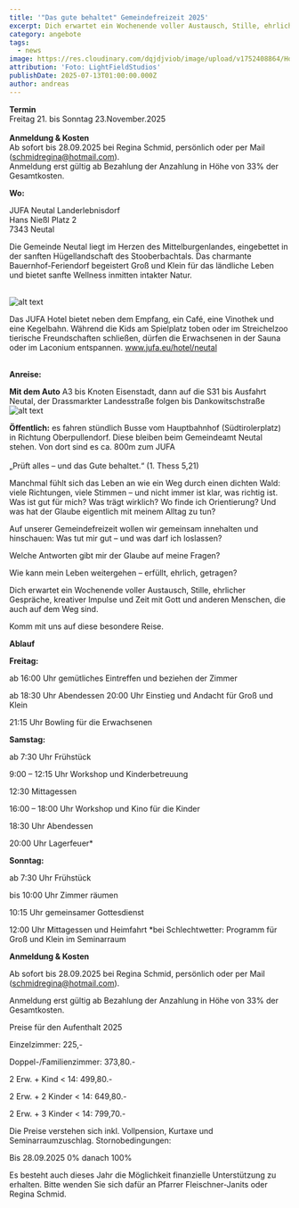 ```yaml
---
title: '"Das gute behaltet" Gemeindefreizeit 2025' 
excerpt: Dich erwartet ein Wochenende voller Austausch, Stille, ehrlicher Gespräche, kreativer Impulse und Zeit mit Gott und anderen Menschen, die auch auf dem Weg sind. <br/>Komm mit uns auf diese besondere Reise. <br/>Wann 21. bis 23.11.2025 <br/><a class="text-muted underline  font-medium" href="/news/gemeindefreizeit2025">Zur Anmeldung</a>.
category: angebote
tags:
  - news
image: https://res.cloudinary.com/dqjdjviob/image/upload/v1752408864/Homepage/News/gemeindefreizeit_zpqjrr.jpg
attribution: 'Foto: LightFieldStudios'
publishDate: 2025-07-13T01:00:00.000Z
author: andreas
---
```

<b>Termin</b><br/>
Freitag 21. bis Sonntag 23.November.2025<br/><br/>
<b>Anmeldung & Kosten</b><br/>
Ab sofort bis 28.09.2025 bei Regina
Schmid, persönlich oder per Mail
(schmidregina@hotmail.com).<br/>
Anmeldung erst gültig ab Bezahlung
der Anzahlung in Höhe von 33% der
Gesamtkosten.<br/>

**Wo:**

JUFA Neutal Landerlebnisdorf<br/>
Hans Nießl Platz 2<br/>
7343 Neutal<br/>

Die Gemeinde Neutal liegt im Herzen des
Mittelburgenlandes, eingebettet in der
sanften Hügellandschaft des
Stooberbachtals. Das charmante
Bauernhof-Feriendorf begeistert Groß
und Klein für das ländliche Leben und
bietet sanfte Wellness inmitten intakter
Natur.
<br/><br/>

![alt text](https://res.cloudinary.com/dqjdjviob/image/upload/v1752436868/Homepage/News/jufa_h6pjzu.png)

Das JUFA Hotel bietet neben dem
Empfang, ein Café, eine Vinothek und
eine Kegelbahn. Während die Kids am
Spielplatz toben oder im Streichelzoo
tierische Freundschaften schließen,
dürfen die Erwachsenen in der Sauna
oder im Laconium entspannen.
www.jufa.eu/hotel/neutal
<br/><br/>

**Anreise:** 

**Mit dem Auto**
A3 bis Knoten Eisenstadt, dann auf die S31
bis Ausfahrt Neutal, der Drassmarkter
Landesstraße folgen bis Dankowitschstraße<br/>
![alt text](https://res.cloudinary.com/dqjdjviob/image/upload/v1752436987/Homepage/News/jufaan_g1yjhf.png)

**Öffentlich:**
es fahren stündlich Busse vom
Hauptbahnhof (Südtirolerplatz) in Richtung
Oberpullendorf. Diese bleiben beim
Gemeindeamt Neutal stehen. Von dort sind
es ca. 800m zum JUFA
<br/><br/>
„Prüft alles – und das Gute
behaltet.“ (1. Thess 5,21)

Manchmal fühlt sich das Leben an wie ein
Weg durch einen dichten Wald: viele
Richtungen, viele Stimmen – und nicht
immer ist klar, was richtig ist.
Was ist gut für mich? Was trägt wirklich?
Wo finde ich Orientierung? Und was hat
der Glaube eigentlich mit meinem Alltag
zu tun?

Auf unserer Gemeindefreizeit wollen wir
gemeinsam innehalten und hinschauen:
Was tut mir gut – und was darf ich
loslassen?

Welche Antworten gibt mir der Glaube
auf meine Fragen?

Wie kann mein Leben weitergehen –
erfüllt, ehrlich, getragen?

Dich erwartet ein Wochenende voller
Austausch, Stille, ehrlicher Gespräche,
kreativer Impulse und Zeit mit Gott und
anderen Menschen, die auch auf dem
Weg sind.

Komm mit uns auf diese besondere Reise.

**Ablauf**

**Freitag:**

ab 16:00 Uhr gemütliches Eintreffen und
beziehen der Zimmer

ab 18:30 Uhr Abendessen
20:00 Uhr Einstieg und Andacht für Groß
und Klein

21:15 Uhr Bowling für die Erwachsenen

**Samstag:**

ab 7:30 Uhr Frühstück

9:00 – 12:15 Uhr Workshop und
Kinderbetreuung

12:30 Mittagessen

16:00 – 18:00 Uhr Workshop und Kino für die
Kinder

18:30 Uhr Abendessen

20:00 Uhr Lagerfeuer*

**Sonntag:**

ab 7:30 Uhr Frühstück

bis 10:00 Uhr Zimmer räumen

10:15 Uhr gemeinsamer Gottesdienst

12:00 Uhr Mittagessen und Heimfahrt
*bei Schlechtwetter: Programm für Groß
und Klein im Seminarraum


**Anmeldung & Kosten**


Ab sofort bis 28.09.2025 bei Regina
Schmid, persönlich oder per Mail
(schmidregina@hotmail.com).

Anmeldung erst gültig ab Bezahlung der
Anzahlung in Höhe von 33% der
Gesamtkosten.

Preise für den Aufenthalt 2025

Einzelzimmer: 225,-

Doppel-/Familienzimmer: 373,80.-

2 Erw. + Kind < 14: 499,80.-

2 Erw. + 2 Kinder < 14: 649,80.-

2 Erw. + 3 Kinder < 14: 799,70.-

Die Preise verstehen sich inkl. Vollpension,
Kurtaxe und Seminarraumzuschlag.
Stornobedingungen:

Bis 28.09.2025 0% danach 100%

Es besteht auch dieses Jahr die Möglichkeit
finanzielle Unterstützung zu erhalten. Bitte
wenden Sie sich dafür an Pfarrer
Fleischner-Janits oder Regina Schmid.
